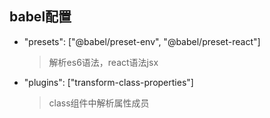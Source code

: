 ## babel配置 

* "presets": ["@babel/preset-env", "@babel/preset-react"]
  > 解析es6语法，react语法jsx
* "plugins": ["transform-class-properties"] 
  > class组件中解析属性成员

